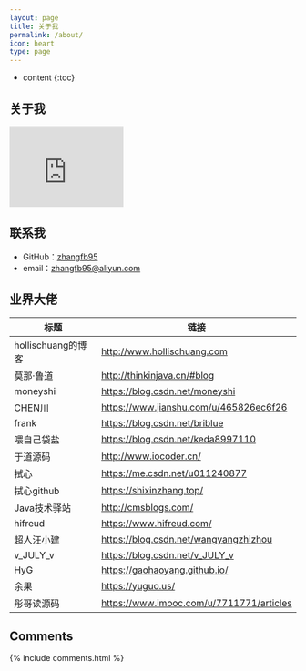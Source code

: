 ```yaml
---
layout: page
title: 关于我
permalink: /about/
icon: heart
type: page
---
```


* content
{:toc}

## 关于我

<iframe src="https://githubbadge.appspot.com/zhangfb95?s=1" style="border: 0;height: 142px;width: 200px;overflow: hidden;" frameBorder="0"></iframe>

## 联系我

* GitHub：[zhangfb95](https://github.com/zhangfb95)
* email：zhangfb95@aliyun.com

## 业界大佬

| 标题 | 链接 |
| ------------ | ------------ |
| hollischuang的博客 | http://www.hollischuang.com |
| 莫那·鲁道 | http://thinkinjava.cn/#blog |
| moneyshi | https://blog.csdn.net/moneyshi |
| CHEN川 | https://www.jianshu.com/u/465826ec6f26 |
| frank | https://blog.csdn.net/briblue |
| 喂自己袋盐 | https://blog.csdn.net/keda8997110 |
| 于道源码 | http://www.iocoder.cn/ |
| 拭心 | https://me.csdn.net/u011240877 |
| 拭心github | https://shixinzhang.top/ |
| Java技术驿站 | http://cmsblogs.com/ |
| hifreud | https://www.hifreud.com/ |
| 超人汪小建 | https://blog.csdn.net/wangyangzhizhou |
| v_JULY_v | https://blog.csdn.net/v_JULY_v |
| HyG | https://gaohaoyang.github.io/ |
| 余果 | https://yuguo.us/ |
| 彤哥读源码 | https://www.imooc.com/u/7711771/articles |

## Comments

{% include comments.html %}
